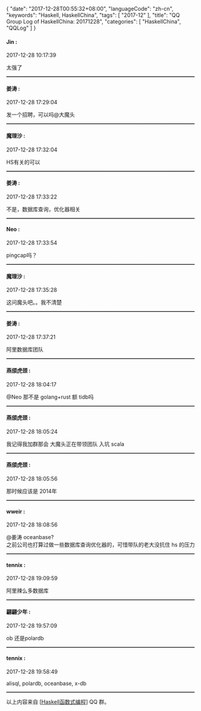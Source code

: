 {
  "date": "2017-12-28T00:55:32+08:00",
  "languageCode": "zh-cn",
  "keywords": "Haskell, HaskellChina",
  "tags": [
    "2017-12"
  ],
  "title": "QQ Group Log of HaskellChina: 20171228",
  "categories": [
    "HaskellChina", "QQLog"
  ]
}



#### Jin :

<span class="article-duration">2017-12-28 10:17:39</span>

太强了

<hr style="border-top: 1px dotted grey;width:99%"/>



#### 姜涛 :

<span class="article-duration">2017-12-28 17:29:04</span>

发一个招聘，可以吗@大魔头 

<hr style="border-top: 1px dotted grey;width:99%"/>



#### 魔理沙 :

<span class="article-duration">2017-12-28 17:32:04</span>

HS有关的可以

<hr style="border-top: 1px dotted grey;width:99%"/>



#### 姜涛 :

<span class="article-duration">2017-12-28 17:33:22</span>

不是，数据库查询，优化器相关

<hr style="border-top: 1px dotted grey;width:99%"/>



#### Neo :

<span class="article-duration">2017-12-28 17:33:54</span>

pingcap吗？

<hr style="border-top: 1px dotted grey;width:99%"/>



#### 魔理沙 :

<span class="article-duration">2017-12-28 17:35:28</span>

这问魔头吧。。我不清楚

<hr style="border-top: 1px dotted grey;width:99%"/>



#### 姜涛 :

<span class="article-duration">2017-12-28 17:37:21</span>

阿里数据库团队

<hr style="border-top: 1px dotted grey;width:99%"/>



#### 燕颌虎颈 :

<span class="article-duration">2017-12-28 18:04:17</span>

@Neo 那不是 golang+rust 额 tidb吗

<hr style="border-top: 1px dotted grey;width:99%"/>



#### 燕颌虎颈 :

<span class="article-duration">2017-12-28 18:05:24</span>

我记得我加群那会 大魔头正在带领团队 入坑 scala

<hr style="border-top: 1px dotted grey;width:99%"/>



#### 燕颌虎颈 :

<span class="article-duration">2017-12-28 18:05:56</span>

那时候应该是 2014年

<hr style="border-top: 1px dotted grey;width:99%"/>



#### wweir :

<span class="article-duration">2017-12-28 18:08:56</span>

@姜涛 oceanbase?<br />之前公司也打算过做一些数据库查询优化器的，可惜带队的老大没抗住 hs 的压力

<hr style="border-top: 1px dotted grey;width:99%"/>



#### tennix :

<span class="article-duration">2017-12-28 19:09:59</span>

阿里辣么多数据库

<hr style="border-top: 1px dotted grey;width:99%"/>



#### 翩翩少年 :

<span class="article-duration">2017-12-28 19:57:09</span>

ob 还是polardb

<hr style="border-top: 1px dotted grey;width:99%"/>



#### tennix :

<span class="article-duration">2017-12-28 19:58:49</span>

alisql, polardb, oceanbase, x-db

<hr style="border-top: 1px dotted grey;width:99%"/>




以上内容来自 [[Haskell函数式编程](http://qq.haskellchina.org/about/)] QQ 群。

